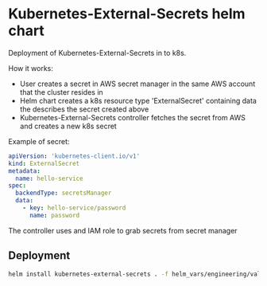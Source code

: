 # Kubernetes-External-Secrets helm chart

Deployment of Kubernetes-External-Secrets in to k8s.

How it works:
- User creates a secret in AWS secret manager in the same AWS account that the cluster resides in
- Helm chart creates a k8s resource type 'ExternalSecret' containing data the describes the secret created above
- Kubernetes-External-Secrets controller fetches the secret from AWS and creates a new k8s secret

Example of secret:

```yaml
apiVersion: 'kubernetes-client.io/v1'
kind: ExternalSecret
metadata:
  name: hello-service
spec:
  backendType: secretsManager
  data:
    - key: hello-service/password
      name: password
```

The controller uses and IAM role to grab secrets from secret manager

## Deployment
```bash
helm install kubernetes-external-secrets . -f helm_vars/engineering/values.yaml
```
